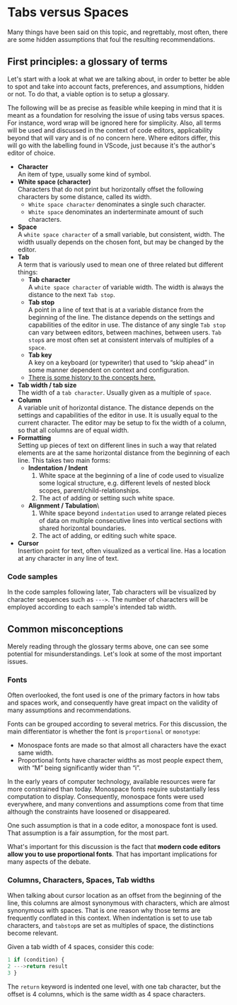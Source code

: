 Tabs versus Spaces
==============
Many things have been said on this topic, and regrettably, most often, there are some hidden assumptions that foul the resulting recommendations.

First principles: a glossary of terms
-------------------------------------
Let's start with a look at what we are talking about, in order to better be able to spot and take into account facts, preferences, and assumptions, hidden or not. To do that, a viable option is to setup a glossary.

The following will be as precise as feasible while keeping in mind that it is meant as a foundation for resolving the issue of using tabs versus spaces. For instance, word wrap will be ignored here for simplicity. Also, all terms will be used and discussed in the context of code editors, applicability beyond that will vary and is of no concern here. Where editors differ, this will go with the labelling found in VScode, just because it's the author's editor of choice.

+	**Character**\
	An item of type, usually some kind of symbol.
+	**White space (character)**\
	Characters that do not print but horizontally offset the following characters by some distance, called its width.
	+	`White space character` denominates a single such character.
	+	`White space` denominates an inderterminate amount of such characters.
+	**Space**\
	A `white space character` of a small variable, but consistent, width. The width usually depends on the chosen font, but may be changed by the editor.
+	**Tab**\
	A term that is variously used to mean one of three related but different things:
	+	**Tab character**\
		A `white space character` of variable width. The width is always the distance to the next `Tab stop`.
	+	**Tab stop**\
		A point in a line of text that is at a variable distance from the beginning of the line. The distance depends on the settings and capabilities of the editor in use. The distance of any single `Tab stop` can vary between editors, between machines, between users. `Tab stop`s are most often set at consistent intervals of multiples of a `space`.
	+	**Tab key**\
		A key on a keyboard (or typewriter) that used to “skip ahead” in some manner dependent on context and configuration.
	+	[There is some history to the concepts here.](no-mixed-spaces-and-tabs.tab-history.md)
+	**Tab width / tab size**\
	The width of a `tab character`. Usually given as a multiple of `space`.
+	**Column**\
	A variable unit of horizontal distance. The distance depends on the settings and capabilities of the editor in use. It is usually equal to the current character. The editor may be setup to fix the width of a column, so that all columns are of equal width.
+	**Formatting**\
	Setting up pieces of text on different lines in such a way that related elements are at the same horizontal distance from the beginning of each line. This takes two main forms:
	+	**Indentation / Indent** 
		1.	White space at the beginning of a line of code used to visualize some logical structure, e.g. different levels of nested block scopes, parent/child-relationships.
		2.	The act of adding or setting such white space.
	+	**Alignment / Tabulation**\
		1.	White space beyond `indentation` used to arrange related pieces of data on multiple consecutive lines into vertical sections with shared horizontal boundaries.
		2.	The act of adding, or editing such white space.
+	**Cursor**\
	Insertion point for text, often visualized as a vertical line. Has a location at any character in any line of text.


### Code samples
In the code samples following later, Tab characters will be visualized by character sequences such as `--->`. The number of characters will be employed according to each sample's intended tab width.


Common misconceptions
---------------------
Merely reading through the glossary terms above, one can see some potential for misunderstandings. Let's look at some of the most important issues.

### Fonts
Often overlooked, the font used is one of the primary factors in how tabs and spaces work, and consequently have great impact on the validity of many assumptions and recommendations.

Fonts can be grouped according to several metrics. For this discussion, the main differentiator is whether the font is `proportional` or `monotype`:
+	Monospace fonts are made so that almost all characters have the exact same width.
+	Proportional fonts have character widths as most people expect them, with “M” being significantly wider than “i”.

In the early years of computer technology, available resources were far more constrained than today. Monospace fonts require substantially less computation to display. Consequently, monospace fonts were used everywhere, and many conventions and assumptions come from that time although the constraints have loosened or disappeared.

One such assumption is that in a code editor, a monospace font is used. That assumption is a fair assumption, for the most part.

What's important for this discussion is the fact that **modern code editors allow you to use proportional fonts**. That has important implications for many aspects of the debate.


### Columns, Characters, Spaces, Tab widths
When talking about cursor location as an offset from the beginning of the line, this columns are almost synonymous with characters, which are almost synonymous with spaces. That is one reason why those terms are frequently conflated in this context. When indentation is set to use tab characters, and `tabstop`s are set as multiples of space, the distinctions become relevant.

Given a tab width of 4 spaces, consider this code:
```js
1 if (condition) {
2 --->return result
3 }
```
The `return` keyword is indented one level, with one tab character, but the offset is 4 columns, which is the same width as 4 space characters.
